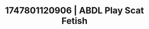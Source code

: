 ---
categories:
- Erotic surprise
- Cosmic sensuality
- Mask kink
- Erotic tension
- Virtual intimacy
image: /assets/images/1747801120906.jpg
layout: post
seo:
  description: Featured content with artistic Scat Fetish, ABDL Play. HD images available.
  keywords: Scat Fetish, ABDL Play
  og_image: /assets/images/1747801120906.jpg
  schema_type: VisualArtwork
tags:
- ABDL Play
- '#1747801120906'
- Scat Fetish
title: 1747801120906 | ABDL Play Scat Fetish
---